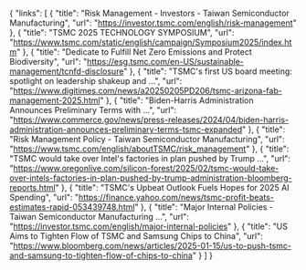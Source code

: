 {
  "links": [
    {
      "title": "Risk Management - Investors - Taiwan Semiconductor Manufacturing",
      "url": "https://investor.tsmc.com/english/risk-management"
    },
    {
      "title": "TSMC 2025 TECHNOLOGY SYMPOSIUM",
      "url": "https://www.tsmc.com/static/english/campaign/Symposium2025/index.htm"
    },
    {
      "title": "Dedicate to Fulfill Net Zero Emissions and Protect Biodiversity",
      "url": "https://esg.tsmc.com/en-US/sustainable-management/tcnfd-disclosure"
    },
    {
      "title": "TSMC's first US board meeting: spotlight on leadership shakeup and ...",
      "url": "https://www.digitimes.com/news/a20250205PD206/tsmc-arizona-fab-management-2025.html"
    },
    {
      "title": "Biden-Harris Administration Announces Preliminary Terms with ...",
      "url": "https://www.commerce.gov/news/press-releases/2024/04/biden-harris-administration-announces-preliminary-terms-tsmc-expanded"
    },
    {
      "title": "Risk Management Policy - Taiwan Semiconductor Manufacturing",
      "url": "https://www.tsmc.com/english/aboutTSMC/risk_management"
    },
    {
      "title": "TSMC would take over Intel's factories in plan pushed by Trump ...",
      "url": "https://www.oregonlive.com/silicon-forest/2025/02/tsmc-would-take-over-intels-factories-in-plan-pushed-by-trump-administration-bloomberg-reports.html"
    },
    {
      "title": "TSMC's Upbeat Outlook Fuels Hopes for 2025 AI Spending",
      "url": "https://finance.yahoo.com/news/tsmc-profit-beats-estimates-rapid-053439748.html"
    },
    {
      "title": "Major Internal Policies - Taiwan Semiconductor Manufacturing ...",
      "url": "https://investor.tsmc.com/english/major-internal-policies"
    },
    {
      "title": "US Aims to Tighten Flow of TSMC and Samsung Chips to China",
      "url": "https://www.bloomberg.com/news/articles/2025-01-15/us-to-push-tsmc-and-samsung-to-tighten-flow-of-chips-to-china"
    }
  ]
}
```